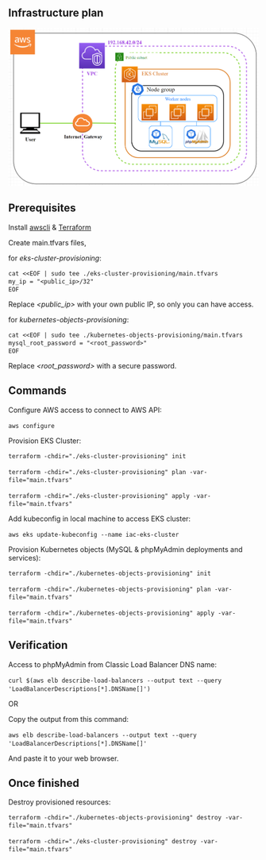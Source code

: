 ## Infrastructure plan

![infrastructure](cloud-install-with-kube.PNG)


## Prerequisites

Install [awscli](https://docs.aws.amazon.com/cli/latest/userguide/getting-started-install.html) & [Terraform](https://learn.hashicorp.com/tutorials/terraform/install-cli)


Create main.tfvars files,

for *eks-cluster-provisioning*:
```
cat <<EOF | sudo tee ./eks-cluster-provisioning/main.tfvars
my_ip = "<public_ip>/32"
EOF
```
Replace *<public_ip>* with your own public IP, so only you can have access.

for *kubernetes-objects-provisioning*:
```
cat <<EOF | sudo tee ./kubernetes-objects-provisioning/main.tfvars
mysql_root_password = "<root_password>"
EOF
```
Replace *<root_password>* with a secure password.

## Commands

Configure AWS access to connect to AWS API:

`aws configure`

Provision EKS Cluster:
```
terraform -chdir="./eks-cluster-provisioning" init

terraform -chdir="./eks-cluster-provisioning" plan -var-file="main.tfvars"

terraform -chdir="./eks-cluster-provisioning" apply -var-file="main.tfvars"
```

Add kubeconfig in local machine to access EKS cluster:

`aws eks update-kubeconfig --name iac-eks-cluster`

Provision Kubernetes objects (MySQL & phpMyAdmin deployments and services):
```
terraform -chdir="./kubernetes-objects-provisioning" init

terraform -chdir="./kubernetes-objects-provisioning" plan -var-file="main.tfvars"

terraform -chdir="./kubernetes-objects-provisioning" apply -var-file="main.tfvars"
```

## Verification

Access to phpMyAdmin from Classic Load Balancer DNS name:

`curl $(aws elb describe-load-balancers --output text --query 'LoadBalancerDescriptions[*].DNSName[]')`

OR

Copy the output from this command:

`aws elb describe-load-balancers --output text --query 'LoadBalancerDescriptions[*].DNSName[]'`

And paste it to your web browser.

## Once finished

Destroy provisioned resources:
```
terraform -chdir="./kubernetes-objects-provisioning" destroy -var-file="main.tfvars"

terraform -chdir="./eks-cluster-provisioning" destroy -var-file="main.tfvars"
```
